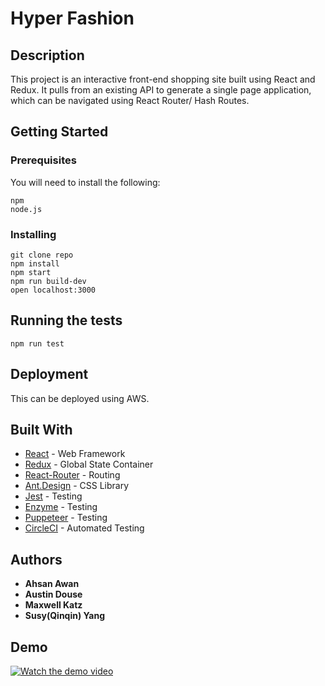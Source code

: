 # Hyper Fashion

## Description

This project is an interactive front-end shopping site built using React and Redux. It pulls from an existing API to generate a single page application, which can be navigated using React Router/ Hash Routes.

## Getting Started

### Prerequisites

You will need to install the following:

```
npm
node.js
```

### Installing

```
git clone repo
npm install
npm start
npm run build-dev
open localhost:3000
```

## Running the tests

```
npm run test
```

## Deployment

This can be deployed using AWS.

## Built With

- [React](https://reactjs.org/docs/forms.html) - Web Framework
- [Redux](https://redux.js.org/) - Global State Container
- [React-Router](https://reacttraining.com/react-router/) - Routing
- [Ant.Design](https://circleci.com/) - CSS Library
- [Jest](https://jestjs.io/) - Testing
- [Enzyme](https://enzymejs.github.io/enzyme/) - Testing
- [Puppeteer](https://github.com/puppeteer/puppeteer) - Testing
- [CircleCI](https://circleci.com/) - Automated Testing

## Authors

- **Ahsan Awan**
- **Austin Douse**
- **Maxwell Katz**
- **Susy(Qinqin) Yang**

## Demo
[![Watch the demo video](http://g.recordit.co/ypBxbhFAo6.gif)](https://vimeo.com/428809622)